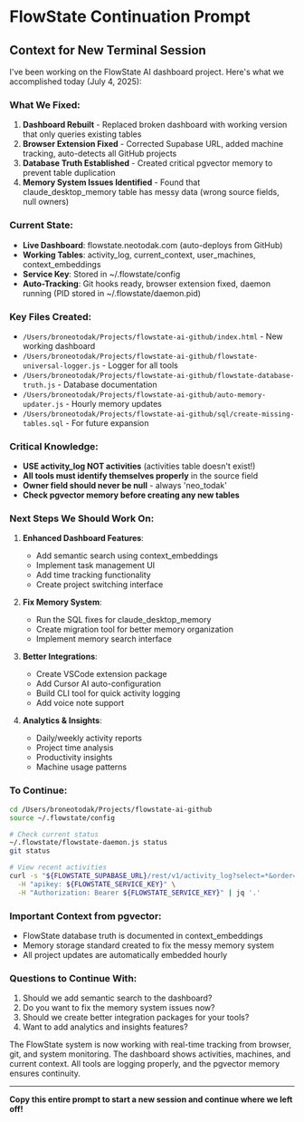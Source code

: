 # FlowState Continuation Prompt

## Context for New Terminal Session

I've been working on the FlowState AI dashboard project. Here's what we accomplished today (July 4, 2025):

### What We Fixed:
1. **Dashboard Rebuilt** - Replaced broken dashboard with working version that only queries existing tables
2. **Browser Extension Fixed** - Corrected Supabase URL, added machine tracking, auto-detects all GitHub projects
3. **Database Truth Established** - Created critical pgvector memory to prevent table duplication
4. **Memory System Issues Identified** - Found that claude_desktop_memory table has messy data (wrong source fields, null owners)

### Current State:
- **Live Dashboard**: flowstate.neotodak.com (auto-deploys from GitHub)
- **Working Tables**: activity_log, current_context, user_machines, context_embeddings
- **Service Key**: Stored in ~/.flowstate/config
- **Auto-Tracking**: Git hooks ready, browser extension fixed, daemon running (PID stored in ~/.flowstate/daemon.pid)

### Key Files Created:
- `/Users/broneotodak/Projects/flowstate-ai-github/index.html` - New working dashboard
- `/Users/broneotodak/Projects/flowstate-ai-github/flowstate-universal-logger.js` - Logger for all tools
- `/Users/broneotodak/Projects/flowstate-ai-github/flowstate-database-truth.js` - Database documentation
- `/Users/broneotodak/Projects/flowstate-ai-github/auto-memory-updater.js` - Hourly memory updates
- `/Users/broneotodak/Projects/flowstate-ai-github/sql/create-missing-tables.sql` - For future expansion

### Critical Knowledge:
- **USE activity_log NOT activities** (activities table doesn't exist!)
- **All tools must identify themselves properly** in the source field
- **Owner field should never be null** - always 'neo_todak'
- **Check pgvector memory before creating any new tables**

### Next Steps We Should Work On:
1. **Enhanced Dashboard Features**:
   - Add semantic search using context_embeddings
   - Implement task management UI
   - Add time tracking functionality
   - Create project switching interface

2. **Fix Memory System**:
   - Run the SQL fixes for claude_desktop_memory
   - Create migration tool for better memory organization
   - Implement memory search interface

3. **Better Integrations**:
   - Create VSCode extension package
   - Add Cursor AI auto-configuration
   - Build CLI tool for quick activity logging
   - Add voice note support

4. **Analytics & Insights**:
   - Daily/weekly activity reports
   - Project time analysis
   - Productivity insights
   - Machine usage patterns

### To Continue:
```bash
cd /Users/broneotodak/Projects/flowstate-ai-github
source ~/.flowstate/config

# Check current status
~/.flowstate/flowstate-daemon.js status
git status

# View recent activities
curl -s "${FLOWSTATE_SUPABASE_URL}/rest/v1/activity_log?select=*&order=created_at.desc&limit=5" \
  -H "apikey: ${FLOWSTATE_SERVICE_KEY}" \
  -H "Authorization: Bearer ${FLOWSTATE_SERVICE_KEY}" | jq '.'
```

### Important Context from pgvector:
- FlowState database truth is documented in context_embeddings
- Memory storage standard created to fix the messy memory system
- All project updates are automatically embedded hourly

### Questions to Continue With:
1. Should we add semantic search to the dashboard?
2. Do you want to fix the memory system issues now?
3. Should we create better integration packages for your tools?
4. Want to add analytics and insights features?

The FlowState system is now working with real-time tracking from browser, git, and system monitoring. The dashboard shows activities, machines, and current context. All tools are logging properly, and the pgvector memory ensures continuity.

---

**Copy this entire prompt to start a new session and continue where we left off!**